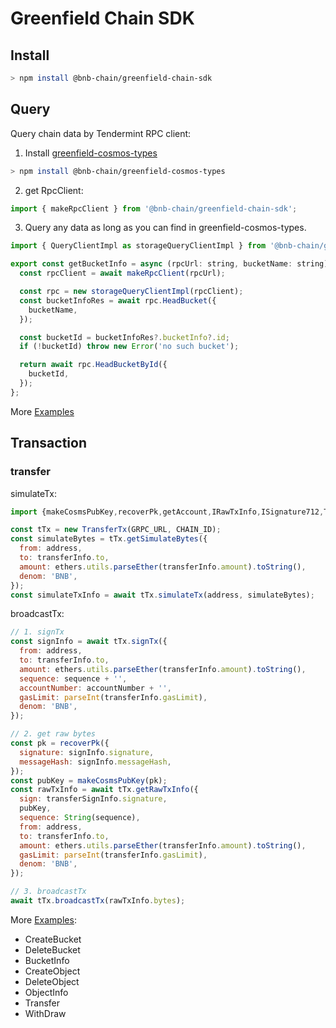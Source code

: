 # Greenfield Chain SDK

## Install

```bash
> npm install @bnb-chain/greenfield-chain-sdk
```

## Query

Query chain data by Tendermint RPC client:

1. Install [greenfield-cosmos-types](https://github.com/bnb-chain/gnfd-cosmos-types)

  ```bash
  > npm install @bnb-chain/greenfield-cosmos-types
  ```

2. get RpcClient:

  ```js
  import { makeRpcClient } from '@bnb-chain/greenfield-chain-sdk';
  ```

3. Query any data as long as you can find in greenfield-cosmos-types.

  ```js
  import { QueryClientImpl as storageQueryClientImpl } from '@bnb-chain/greenfield-cosmos-types/greenfield/storage/query';

  export const getBucketInfo = async (rpcUrl: string, bucketName: string) => {
    const rpcClient = await makeRpcClient(rpcUrl);

    const rpc = new storageQueryClientImpl(rpcClient);
    const bucketInfoRes = await rpc.HeadBucket({
      bucketName,
    });

    const bucketId = bucketInfoRes?.bucketInfo?.id;
    if (!bucketId) throw new Error('no such bucket');

    return await rpc.HeadBucketById({
      bucketId,
    });
  };
  ```

More [Examples](../examples/wallet/src/client/index.ts)

## Transaction

### transfer

simulateTx:
```js
import {makeCosmsPubKey,recoverPk,getAccount,IRawTxInfo,ISignature712,TransferTx} from '@bnb-chain/greenfield-chain-sdk';

const tTx = new TransferTx(GRPC_URL, CHAIN_ID);
const simulateBytes = tTx.getSimulateBytes({
  from: address,
  to: transferInfo.to,
  amount: ethers.utils.parseEther(transferInfo.amount).toString(),
  denom: 'BNB',
});
const simulateTxInfo = await tTx.simulateTx(address, simulateBytes);
```

broadcastTx:
```js
// 1. signTx
const signInfo = await tTx.signTx({
  from: address,
  to: transferInfo.to,
  amount: ethers.utils.parseEther(transferInfo.amount).toString(),
  sequence: sequence + '',
  accountNumber: accountNumber + '',
  gasLimit: parseInt(transferInfo.gasLimit),
  denom: 'BNB',
});

// 2. get raw bytes
const pk = recoverPk({
  signature: signInfo.signature,
  messageHash: signInfo.messageHash,
});
const pubKey = makeCosmsPubKey(pk);
const rawTxInfo = await tTx.getRawTxInfo({
  sign: transferSignInfo.signature,
  pubKey,
  sequence: String(sequence),
  from: address,
  to: transferInfo.to,
  amount: ethers.utils.parseEther(transferInfo.amount).toString(),
  gasLimit: parseInt(transferInfo.gasLimit),
  denom: 'BNB',
});

// 3. broadcastTx
await tTx.broadcastTx(rawTxInfo.bytes);
```

More [Examples](../examples/wallet/src/components/):

* CreateBucket
* DeleteBucket
* BucketInfo
* CreateObject
* DeleteObject
* ObjectInfo
* Transfer
* WithDraw

